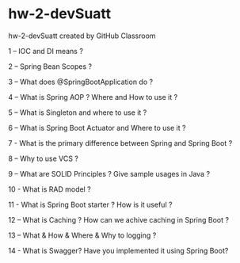 # hw-2-devSuatt

hw-2-devSuatt created by GitHub Classroom

1 – IOC and DI means ?

2 – Spring Bean Scopes ?

3 – What does @SpringBootApplication do ?

4 – What is Spring AOP ? Where and How to use it ?

5 – What is Singleton and where to use it ?

6 – What is Spring Boot Actuator and Where to use it ?

7 - What is the primary difference between Spring and Spring Boot ?

8 – Why to use VCS ?

9 – What are SOLID Principles ? Give sample usages in Java ?

10 - What is RAD model ?

11 - What is Spring Boot starter ? How is it useful ?

12 – What is Caching ? How can we achive caching in Spring Boot ?

13 – What & How & Where & Why to logging ?

14 - What is Swagger? Have you implemented it using Spring Boot?


